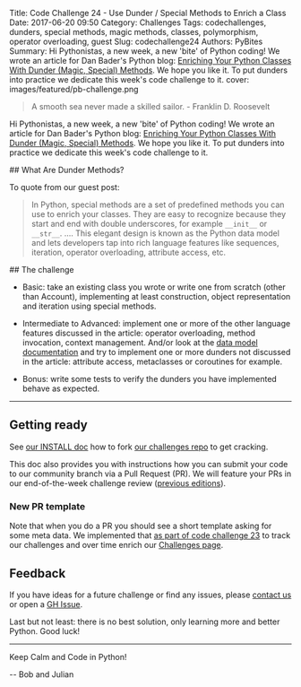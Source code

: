 Title: Code Challenge 24 - Use Dunder / Special Methods to Enrich a Class
Date: 2017-06-20 09:50
Category: Challenges
Tags: codechallenges, dunders, special methods, magic methods, classes, polymorphism, operator overloading, guest
Slug: codechallenge24
Authors: PyBites
Summary: Hi Pythonistas, a new week, a new 'bite' of Python coding! We wrote an article for Dan Bader's Python blog: [Enriching Your Python Classes With Dunder (Magic, Special) Methods](https://dbader.org/blog/python-dunder-methods). We hope you like it. To put dunders into practice we dedicate this week's code challenge to it.
cover: images/featured/pb-challenge.png

> A smooth sea never made a skilled sailor. - Franklin D. Roosevelt

Hi Pythonistas, a new week, a new 'bite' of Python coding! We wrote an article for Dan Bader's Python blog: [Enriching Your Python Classes With Dunder (Magic, Special) Methods](https://dbader.org/blog/python-dunder-methods). We hope you like it. To put dunders into practice we dedicate this week's code challenge to it.

## What Are Dunder Methods?

To quote from our guest post:

> In Python, special methods are a set of predefined methods you can use to enrich your classes. They are easy to recognize because they start and end with double underscores, for example `__init__` or `__str__`. .... This elegant design is known as the Python data model and lets developers tap into rich language features like sequences, iteration, operator overloading, attribute access, etc.

## The challenge

* Basic: take an existing class you wrote or write one from scratch (other than Account), implementing at least construction, object representation and iteration using special methods.

* Intermediate to Advanced: implement one or more of the other language features discussed in the article: operator overloading, method invocation, context management. And/or look at the [data model documentation](https://docs.python.org/3/reference/datamodel.html) and try to implement one or more dunders not discussed in the article: attribute access, metaclasses or coroutines for example. 

* Bonus: write some tests to verify the dunders you have implemented behave as expected.

---

## Getting ready

See [our INSTALL doc](https://github.com/pybites/challenges/blob/master/INSTALL.md) how to fork [our challenges repo](https://github.com/pybites/challenges) to get cracking.

This doc also provides you with instructions how you can submit your code to our community branch via a Pull Request (PR). We will feature your PRs in our end-of-the-week challenge review ([previous editions](http://pybit.es/pages/challenges.html)).

### New PR template

Note that when you do a PR you should see a short template asking for some meta data. We implemented that [as part of code challenge 23](https://pybit.es/codechallenge23_review.html) to track our challenges and over time enrich our [Challenges page](https://pybit.es/pages/challenges.html).

## Feedback

If you have ideas for a future challenge or find any issues, please [contact us](http://pybit.es/pages/about.html) or open a [GH Issue](https://github.com/pybites/challenges/issues).

Last but not least: there is no best solution, only learning more and better Python. Good luck!

---

Keep Calm and Code in Python!

-- Bob and Julian
